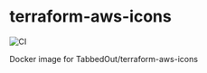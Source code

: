 # terraform-aws-icons

![CI](https://github.com/rdok/terraform-aws-icons/workflows/ci/badge.svg) 

Docker image for TabbedOut/terraform-aws-icons

